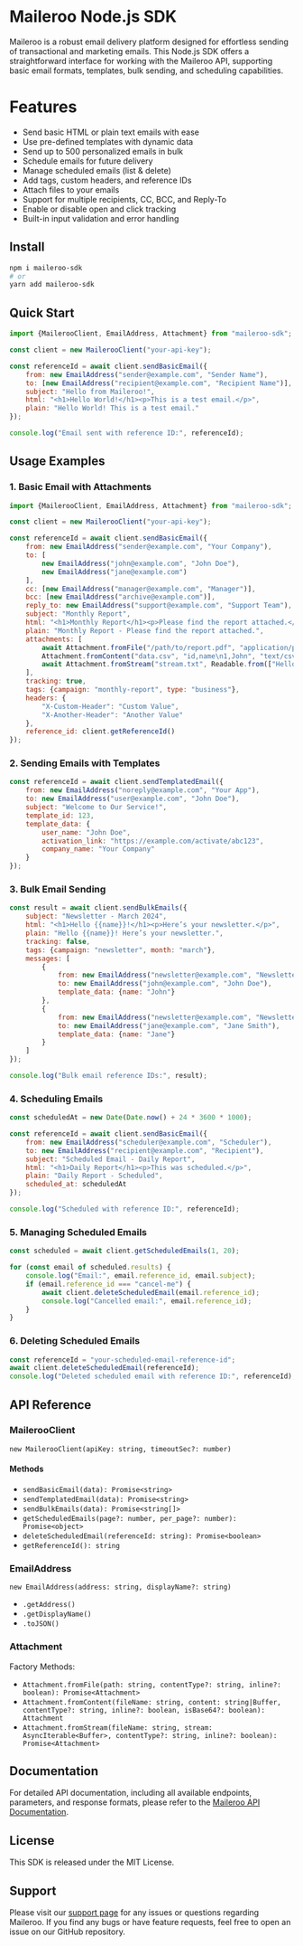 # Maileroo Node.js SDK

Maileroo is a robust email delivery platform designed for effortless sending of transactional and marketing emails. This Node.js SDK offers a straightforward interface for working with the Maileroo API, supporting basic email formats,
templates, bulk sending, and scheduling capabilities.

# Features

- Send basic HTML or plain text emails with ease
- Use pre-defined templates with dynamic data
- Send up to 500 personalized emails in bulk
- Schedule emails for future delivery
- Manage scheduled emails (list & delete)
- Add tags, custom headers, and reference IDs
- Attach files to your emails
- Support for multiple recipients, CC, BCC, and Reply-To
- Enable or disable open and click tracking
- Built-in input validation and error handling

## Install

```bash
npm i maileroo-sdk
# or
yarn add maileroo-sdk
```

## Quick Start

```javascript
import {MailerooClient, EmailAddress, Attachment} from "maileroo-sdk";

const client = new MailerooClient("your-api-key");

const referenceId = await client.sendBasicEmail({
    from: new EmailAddress("sender@example.com", "Sender Name"),
    to: [new EmailAddress("recipient@example.com", "Recipient Name")],
    subject: "Hello from Maileroo!",
    html: "<h1>Hello World!</h1><p>This is a test email.</p>",
    plain: "Hello World! This is a test email."
});

console.log("Email sent with reference ID:", referenceId);
```

## Usage Examples

### 1. Basic Email with Attachments

```javascript
import {MailerooClient, EmailAddress, Attachment} from "maileroo-sdk";

const client = new MailerooClient("your-api-key");

const referenceId = await client.sendBasicEmail({
    from: new EmailAddress("sender@example.com", "Your Company"),
    to: [
        new EmailAddress("john@example.com", "John Doe"),
        new EmailAddress("jane@example.com")
    ],
    cc: [new EmailAddress("manager@example.com", "Manager")],
    bcc: [new EmailAddress("archive@example.com")],
    reply_to: new EmailAddress("support@example.com", "Support Team"),
    subject: "Monthly Report",
    html: "<h1>Monthly Report</h1><p>Please find the report attached.</p>",
    plain: "Monthly Report - Please find the report attached.",
    attachments: [
        await Attachment.fromFile("/path/to/report.pdf", "application/pdf", false),
        Attachment.fromContent("data.csv", "id,name\n1,John", "text/csv", false, false),
        await Attachment.fromStream("stream.txt", Readable.from(["Hello world from a stream!"]), "text/plain", false),
    ],
    tracking: true,
    tags: {campaign: "monthly-report", type: "business"},
    headers: {
        "X-Custom-Header": "Custom Value",
        "X-Another-Header": "Another Value"
    },
    reference_id: client.getReferenceId()
});
```

### 2. Sending Emails with Templates

```javascript
const referenceId = await client.sendTemplatedEmail({
    from: new EmailAddress("noreply@example.com", "Your App"),
    to: new EmailAddress("user@example.com", "John Doe"),
    subject: "Welcome to Our Service!",
    template_id: 123,
    template_data: {
        user_name: "John Doe",
        activation_link: "https://example.com/activate/abc123",
        company_name: "Your Company"
    }
});
```

### 3. Bulk Email Sending

```javascript
const result = await client.sendBulkEmails({
    subject: "Newsletter - March 2024",
    html: "<h1>Hello {{name}}!</h1><p>Here’s your newsletter.</p>",
    plain: "Hello {{name}}! Here’s your newsletter.",
    tracking: false,
    tags: {campaign: "newsletter", month: "march"},
    messages: [
        {
            from: new EmailAddress("newsletter@example.com", "Newsletter Team"),
            to: new EmailAddress("john@example.com", "John Doe"),
            template_data: {name: "John"}
        },
        {
            from: new EmailAddress("newsletter@example.com", "Newsletter Team"),
            to: new EmailAddress("jane@example.com", "Jane Smith"),
            template_data: {name: "Jane"}
        }
    ]
});

console.log("Bulk email reference IDs:", result);
```

### 4. Scheduling Emails

```javascript
const scheduledAt = new Date(Date.now() + 24 * 3600 * 1000);

const referenceId = await client.sendBasicEmail({
    from: new EmailAddress("scheduler@example.com", "Scheduler"),
    to: new EmailAddress("recipient@example.com", "Recipient"),
    subject: "Scheduled Email - Daily Report",
    html: "<h1>Daily Report</h1><p>This was scheduled.</p>",
    plain: "Daily Report - Scheduled",
    scheduled_at: scheduledAt
});

console.log("Scheduled with reference ID:", referenceId);
```

### 5. Managing Scheduled Emails

```javascript
const scheduled = await client.getScheduledEmails(1, 20);

for (const email of scheduled.results) {
    console.log("Email:", email.reference_id, email.subject);
    if (email.reference_id === "cancel-me") {
        await client.deleteScheduledEmail(email.reference_id);
        console.log("Cancelled email:", email.reference_id);
    }
}
```

### 6. Deleting Scheduled Emails

```javascript
const referenceId = "your-scheduled-email-reference-id";
await client.deleteScheduledEmail(referenceId);
console.log("Deleted scheduled email with reference ID:", referenceId);
```

## API Reference

### MailerooClient

```
new MailerooClient(apiKey: string, timeoutSec?: number)
```

#### Methods

- `sendBasicEmail(data): Promise<string>`
- `sendTemplatedEmail(data): Promise<string>`
- `sendBulkEmails(data): Promise<string[]>`
- `getScheduledEmails(page?: number, per_page?: number): Promise<object>`
- `deleteScheduledEmail(referenceId: string): Promise<boolean>`
- `getReferenceId(): string`

### EmailAddress

```
new EmailAddress(address: string, displayName?: string)
```

- `.getAddress()`
- `.getDisplayName()`
- `.toJSON()`

### Attachment

Factory Methods:

- `Attachment.fromFile(path: string, contentType?: string, inline?: boolean): Promise<Attachment>`
- `Attachment.fromContent(fileName: string, content: string|Buffer, contentType?: string, inline?: boolean, isBase64?: boolean): Attachment`
- `Attachment.fromStream(fileName: string, stream: AsyncIterable<Buffer>, contentType?: string, inline?: boolean): Promise<Attachment>`

## Documentation

For detailed API documentation, including all available endpoints, parameters, and response formats, please refer to the [Maileroo API Documentation](https://maileroo.com/docs).

## License

This SDK is released under the MIT License.

## Support

Please visit our [support page](https://maileroo.com/contact-form) for any issues or questions regarding Maileroo. If you find any bugs or have feature requests, feel free to open an issue on our GitHub repository.